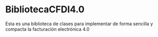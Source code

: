 # BibliotecaCFDI4.0
Esta es una biblioteca de clases para implementar de forma sencilla y compacta la facturación electrónica 4.0
